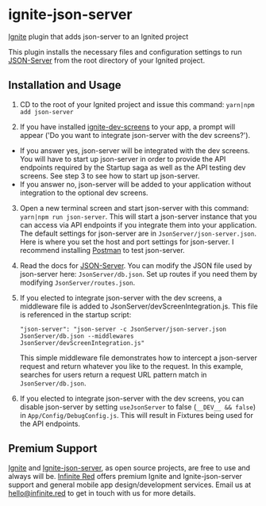 # ignite-json-server
[Ignite](https://infinite.red/ignite) plugin that adds json-server to an Ignited project

This plugin installs the necessary files and configuration settings to run [JSON-Server](https://github.com/typicode/json-server) from the root directory of your Ignited project.

## Installation and Usage

1. CD to the root of your Ignited project and issue this command: `yarn|npm add json-server`

2. If you have installed [ignite-dev-screens](https://github.com/infinitered/ignite-dev-screens) to your app, a prompt will appear ('Do you want to integrate json-server with the dev screens?').
  - If you answer yes, json-server will be integrated with the dev screens. You will have to start up json-server in order to provide the API endpoints required by the Startup saga as well as the API testing dev screens. See step 3 to see how to start up json-server.
  - If you answer no, json-server will be added to your application without integration to the optional dev screens.

 3. Open a new terminal screen and start json-server with this command: `yarn|npm run json-server`. This will start a json-server instance that you can access via API endpoints if you integrate them into your application. The default settings for json-server are in `JsonServer/json-server.json`. Here is where you set the host and port settings for json-server. I recommend installing [Postman](https://www.getpostman.com/) to test json-server.

 4. Read the docs for [JSON-Server](https://github.com/typicode/json-server). You can modify the JSON file used by json-server here: `JsonServer/db.json`. Set up routes if you need them by modifying `JsonServer/routes.json`.

5. If you elected to integrate json-server with the dev screens, a middleware file is added to JsonServer/devScreenIntegration.js. This file is referenced in the startup script:
    ```
    "json-server": "json-server -c JsonServer/json-server.json JsonServer/db.json --middlewares JsonServer/devScreenIntegration.js"
    ```
    This simple middleware file demonstrates how to intercept a json-server request and return whatever you like to the request. In this example, searches for users return a request URL pattern match in `JsonServer/db.json`.

6. If you elected to integrate json-server with the dev screens, you can disable json-server by setting `useJsonServer` to false (`__DEV__ && false`) in `App/Config/DebugConfig.js`. This will result in Fixtures being used for the API endpoints.

## Premium Support

[Ignite](https://infinite.red/ignite) and [Ignite-json-server](https://github.com/infinitered/ignite-json-server), as open source projects, are free to use and always will be. [Infinite Red](https://infinite.red/) offers premium Ignite and Ignite-json-server support and general mobile app design/development services. Email us at [hello@infinite.red](mailto:hello@infinite.red) to get in touch with us for more details.
